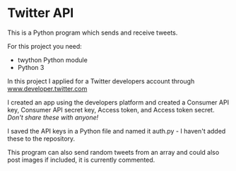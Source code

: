 # Twitter API
This is a Python program which sends and receive tweets.

For this project you need:
 - twython Python module
 - Python 3 

In this project I applied for a Twitter developers account through www.developer.twitter.com

I created an app using the developers platform and created a Consumer API key, Consumer API secret key, Access token, and Access token secret. 
*Don't share these with anyone!* 

I saved the API keys in a Python file and named it auth.py - I haven't added these to the repository.

This program can also send random tweets from an array and could also post images if included, it is currently commented.
